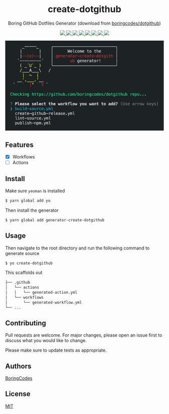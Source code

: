 <div align="center">
  <h1>create-dotgithub</h1>
  <p>Boring GitHub Dotfiles Generator (download from <a href="https://github.com/boringcodes/dotgithub">boringcodes/dotgithub</a>)</p>

  <p>
    <a href="https://github.com/boringcodes/create-dotgithub/commits" aria-label="Commitizen Friendly">
      <img src="https://img.shields.io/badge/commitizen-friendly-brightgreen.svg?style=flat-square">
    </a>
    <a href="https://github.com/boringcodes/create-dotgithub" aria-label="Prettier Code Style">
      <img src="https://img.shields.io/badge/code_style-prettier-brightgreen?style=flat-square">
    </a>
    <a href="https://github.com/boringcodes/create-dotgithub/actions" aria-label="GitHub Workflow Status">
      <img src="https://img.shields.io/github/workflow/status/boringcodes/create-dotgithub/publish-npm?style=flat-square">
    </a>
    <a href="https://david-dm.org/boringcodes/create-dotgithub" aria-label="Dependencies Status">
      <img src="https://img.shields.io/david/boringcodes/create-dotgithub?style=flat-square">
    </a>
    <a href="https://www.npmjs.com/package/generator-create-dotgithub" aria-label="NPM Version">
      <img src="https://img.shields.io/npm/v/generator-create-dotgithub?color=brightgreen&style=flat-square">
    </a>
    <a href="https://www.npmjs.com/package/generator-create-dotgithub" aria-label="NPM Downloads">
      <img src="https://img.shields.io/npm/dm/generator-create-dotgithub?style=flat-square">
    </a>
    <a href="https://github.com/boringcodes/create-dotgithub/blob/master/LICENSE" aria-label="MIT License">
      <img src="https://img.shields.io/github/license/boringcodes/create-dotgithub?color=brightgreen&style=flat-square">
    </a>
    <a href="https://github.com/boringcodes" aria-label="BoringCodes Verified">
      <img src="https://img.shields.io/badge/boringcodes-verified-brightgreen?style=flat-square">
    </a>
  </p>

  <img src="banner.png">
</div>

## Features

- [x] Workflows
- [ ] Actions

## Install

Make sure `yeoman` is installed

```sh
$ yarn global add yo
```

Then install the generator

```sh
$ yarn global add generator-create-dotgithub
```

## Usage

Then navigate to the root directory and run the following command to generate source

```sh
$ yo create-dotgithub
```

This scaffolds out

```
├── .github
│   └── actions
│   │   └── generated-action.yml
│   └── workflows
│       └── generated-workflow.yml
└── ...
```

## Contributing

Pull requests are welcome. For major changes, please open an issue first to discuss what you would like to change.

Please make sure to update tests as appropriate.

## Authors

[BoringCodes](https://github.com/boringcodes)

## License

[MIT](https://github.com/boringcodes/create-dotgithub/blob/master/LICENSE)
